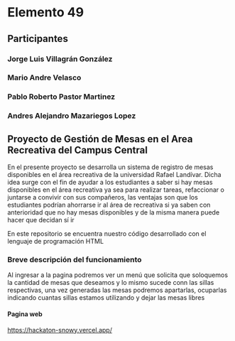 # Elemento 49

## Participantes
### Jorge Luis Villagrán González
### Mario Andre Velasco
### Pablo Roberto Pastor Martinez 
### Andres Alejandro Mazariegos Lopez

## Proyecto de Gestión de Mesas en el Area Recreativa del Campus Central

En el presente proyecto se desarrolla un sistema de registro de mesas disponibles en el área recreativa de la universidad Rafael Landívar. Dicha idea surge con el fin de ayudar a los estudiantes a saber si hay mesas disponibles en el área recreativa ya sea para realizar tareas, refaccionar o juntarse a convivir con sus compañeros, las ventajas son que los estudiantes podrían ahorrarse ir al área de recreativa si ya saben con anterioridad que no hay mesas disponibles y de la misma manera puede hacer que decidan sí ir 

En este repositorio se encuentra nuestro código desarrollado con el lenguaje de programación HTML 

### Breve descripción del funcionamiento
Al ingresar a la pagina podremos ver un menú que solicita que soloquemos la cantidad de mesas que deseamos y lo mismo sucede conn las sillas respectivas, una vez generadas las mesas podremos apartarlas, ocuparlas indicando cuantas sillas estamos utilizando y dejar las mesas libres


#### Pagina web
https://hackaton-snowy.vercel.app/
